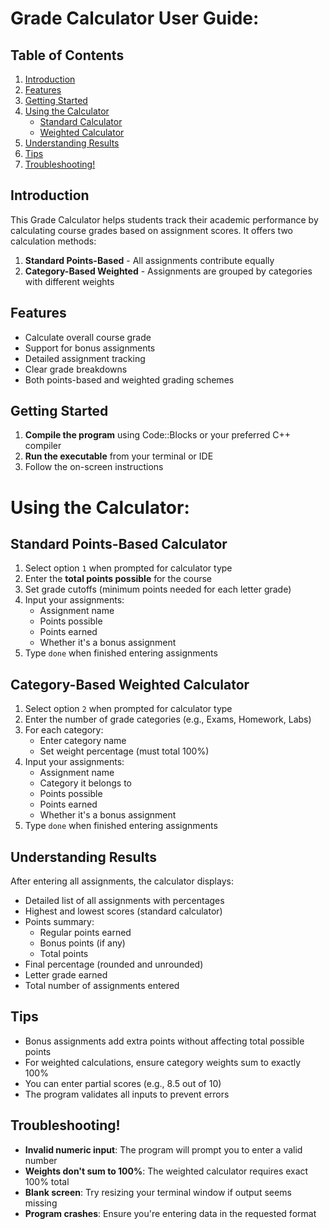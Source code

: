 # Grade Calculator User Guide:

## Table of Contents
1. [Introduction](#Introduction)
2. [Features](#Features)
3. [Getting Started](#Getting-Started)
4. [Using the Calculator](#Using-The-Calculator)
   - [Standard Calculator](#Standard-Points-Based-Calculator)
   - [Weighted Calculator](#Category-Based-Weighted-Calculator)
5. [Understanding Results](#Understanding-Results)
6. [Tips](#Tips)
7. [Troubleshooting!](#Troubleshooting!)



## Introduction
This Grade Calculator helps students track their academic performance by calculating course grades based on assignment scores. It offers two calculation methods:
1. **Standard Points-Based** - All assignments contribute equally
2. **Category-Based Weighted** - Assignments are grouped by categories with different weights



## Features
- Calculate overall course grade
- Support for bonus assignments
- Detailed assignment tracking
- Clear grade breakdowns
- Both points-based and weighted grading schemes



## Getting Started
1. **Compile the program** using Code::Blocks or your preferred C++ compiler
2. **Run the executable** from your terminal or IDE
3. Follow the on-screen instructions



# Using the Calculator:

## Standard Points-Based Calculator
1. Select option `1` when prompted for calculator type
2. Enter the **total points possible** for the course
3. Set grade cutoffs (minimum points needed for each letter grade)
4. Input your assignments:
   - Assignment name
   - Points possible
   - Points earned
   - Whether it's a bonus assignment
5. Type `done` when finished entering assignments

## Category-Based Weighted Calculator
1. Select option `2` when prompted for calculator type
2. Enter the number of grade categories (e.g., Exams, Homework, Labs)
3. For each category:
   - Enter category name
   - Set weight percentage (must total 100%)
4. Input your assignments:
   - Assignment name
   - Category it belongs to
   - Points possible
   - Points earned
   - Whether it's a bonus assignment
5. Type `done` when finished entering assignments



## Understanding Results
After entering all assignments, the calculator displays:
- Detailed list of all assignments with percentages
- Highest and lowest scores (standard calculator)
- Points summary:
  - Regular points earned
  - Bonus points (if any)
  - Total points
- Final percentage (rounded and unrounded)
- Letter grade earned
- Total number of assignments entered



## Tips
- Bonus assignments add extra points without affecting total possible points
- For weighted calculations, ensure category weights sum to exactly 100%
- You can enter partial scores (e.g., 8.5 out of 10)
- The program validates all inputs to prevent errors



## Troubleshooting!
- **Invalid numeric input**: The program will prompt you to enter a valid number
- **Weights don't sum to 100%**: The weighted calculator requires exact 100% total
- **Blank screen**: Try resizing your terminal window if output seems missing
- **Program crashes**: Ensure you're entering data in the requested format


